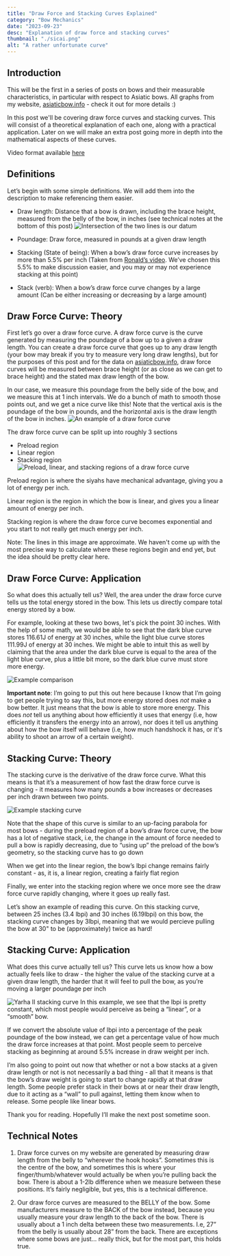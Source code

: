 ```yaml
---
title: "Draw Force and Stacking Curves Explained"
category: "Bow Mechanics"
date: "2023-09-23"
desc: "Explanation of draw force and stacking curves"
thumbnail: "./sicai.png"
alt: "A rather unfortunate curve"
---
```


## Introduction


This will be the first in a series of posts on bows and their measurable characteristics, in particular with respect to Asiatic bows. All graphs from my website, [asiaticbow.info](https://asiaticbow.info) - check it out for more details :) 

In this post we'll be covering draw force curves and stacking curves. This will consist of a theoretical explanation of each one, along with a practical application. Later on we will make an extra post going more in depth into the mathematical aspects of these curves.

Video format available [here](https://www.youtube.com/watch?v=rwa8b3fE_1A)

## Definitions

Let’s begin with some simple definitions. We will add them into the description to make referencing them easier. 
* Draw length: Distance that a bow is drawn, including the brace height, measured from the belly of the bow, in inches (see technical notes at the bottom of this post) ![Intersection of the two lines is our datum](./datum.png)

* Poundage: Draw force, measured in pounds at a given draw length
* Stacking (State of being): When a bow’s draw force curve increases by more than 5.5% per inch (Taken from [Ronald’s video](https://www.youtube.com/watch?v=koJNVnFqX6I). We’ve chosen this 5.5% to make discussion easier, and you may or may not experience stacking at this point)
* Stack (verb): When a bow’s draw force curve changes by a large amount (Can be either increasing or decreasing by a large amount)

## Draw Force Curve: Theory 

First let’s go over a draw force curve. A draw force curve is the curve generated by measuring the poundage of a bow up to a given a draw length. You can create a draw force curve that goes up to any draw length (your bow may break if you try to measure very long draw lengths), but for the purposes of this post and for the data on [asiaticbow.info](https://asiaticbow.info), draw force curves will be measured between brace height (or as close as we can get to brace height) and the stated max draw length of the bow. 

In our case, we measure this poundage from the belly side of the bow, and we measure this at 1 inch intervals. We do a bunch of math to smooth those points out, and we get a nice curve like this! Note that the vertical axis is the poundage of the bow in pounds, and the horizontal axis is the draw length of the bow in inches. 
![An example of a draw force curve](./sicai_no_stack.png)

The draw force curve can be split up into roughly 3 sections 
* Preload region
* Linear region
* Stacking region
![Preload, linear, and stacking regions of a draw force curve](./monarq.png)

Preload region is where the siyahs have mechanical advantage, giving you a lot of energy per inch.

Linear region is the region in which the bow is linear, and gives you a linear amount of energy per inch.

Stacking region is where the draw force curve becomes exponential and you start to not really get much energy per inch.

Note: The lines in this image are approximate. We haven't come up with the most precise way to calculate where these regions begin and end yet, but the  idea should be pretty clear here.

## Draw Force Curve: Application 

So what does this actually tell us? Well, the area under the draw force curve tells us the total energy stored in the bow. This lets us directly compare total energy stored by a bow. 

For example, looking at these two bows, let's pick the point 30 inches. With the help of some math, we would be able to see that the dark blue curve stores 116.61J of energy at 30 inches, while the light blue curve stores 111.99J of energy at 30 inches. We might be able to intuit this as well by claiming that the area under the dark blue curve is equal to the area of the light blue curve, plus a little bit more, so the dark blue curve must store more energy.

![Example comparison](./dfc_comparison.png)

**Important note**: I’m going to put this out here because I know that I’m going to get people trying to say this, but more energy stored does _not_ make a bow better. It just means that the bow is able to store more energy. This does _not_ tell us anything about how efficiently it uses that energy (i.e, how efficiently it transfers the energy into an arrow), nor does it tell us anything about how the bow itself will behave (i.e, how much handshock it has, or it's ability to shoot an arrow of a certain weight). 

## Stacking Curve: Theory 
The stacking curve is the derivative of the draw force curve. What this means is that it’s a measurement of how fast the draw force curve is changing - it measures how many pounds a bow increases or decreases per inch drawn between two points. 

![Example stacking curve](./stacking.png)

Note that the shape of this curve is similar to an up-facing parabola for most bows - during the preload region of a bow’s draw force curve, the bow has a lot of negative stack, i.e, the change in the amount of force needed to pull a bow is rapidly decreasing, due to “using up” the preload of the bow’s geometry, so the stacking curve has to go down

When we get into the linear region, the bow’s lbpi change remains fairly constant - as, it is, a linear region, creating a fairly flat region

Finally, we enter into the stacking region where we once more see the draw force curve rapidly changing, where it goes up really fast.

Let’s show an example of reading this curve. On this stacking curve, between 25 inches (3.4 lbpi) and 30 inches (6.19lbpi) on this bow, the stacking curve changes by 3lbpi, meaning that we would percieve pulling the bow at 30" to be (approximately) twice as hard!

## Stacking Curve: Application
What does this curve actually tell us? This curve lets us know how a bow actually feels like to draw - the higher the value of the stacking curve at a given draw length, the harder that it will feel to pull the bow, as you’re moving a larger poundage per inch

![Yarha II stacking curve](./yarha_stack.png)
In this example, we see that the lbpi is pretty constant, which most people would perceive as being a “linear”, or a “smooth” bow. 

If we convert the absolute value of lbpi into a percentage of the peak poundage of the bow instead, we can get a percentage value of how much the draw force increases at that point. Most people seem to perceive stacking as beginning at around 5.5% increase in draw weight per inch. 

I’m also going to point out now that whether or not a bow stacks at a given draw length or not is not necessarily a bad thing - all that it means is that the bow’s draw weight is going to start to change rapidly at that draw length. Some people prefer stack in their bows at or near their draw length, due to it acting as a “wall” to pull against, letting them know when to release. Some people like linear bows. 

Thank you for reading. Hopefully I’ll make the next post sometime soon. 



## Technical Notes 
1. Draw force curves on my website are generated by measuring draw length from the belly to “wherever the hook hooks”. Sometimes this is the centre of the bow, and sometimes this is where your finger/thumb/whatever would actually be when you’re pulling back the bow. There is about a 1-2lb difference when we measure between these positions. It’s fairly negligible, but yes, this is a technical difference. 

2. Our draw force curves are measured to the BELLY of the bow. Some manufacturers measure to the BACK of the bow instead, because you usually measure your draw length to the back of the bow. There is usually about a 1 inch delta between these two measurements. I.e, 27” from the belly is usually about 28” from the back. There are exceptions where some bows are just… really thick, but for the most part, this holds true. 

